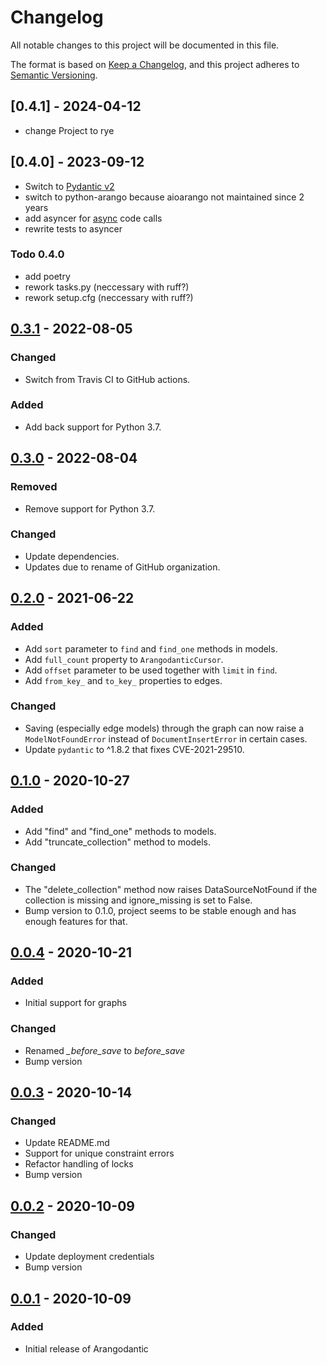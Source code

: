 # Changelog

All notable changes to this project will be documented in this file.

The format is based on [Keep a Changelog](https://keepachangelog.com/en/1.1.0/), and
this project adheres to [Semantic Versioning](https://semver.org/spec/v2.0.0.html).
## [0.4.1] - 2024-04-12
- change Project to rye

## [0.4.0] - 2023-09-12
- Switch to [Pydantic v2](https://docs.pydantic.dev/latest/)
- switch to python-arango because aioarango not maintained since 2 years
- add asyncer for [async](https://asyncer.tiangolo.com/) code calls
- rewrite tests to asyncer

### Todo 0.4.0
- add poetry
- rework tasks.py (neccessary with ruff?)
- rework setup.cfg (neccessary with ruff?)

## [0.3.1] - 2022-08-05

### Changed

- Switch from Travis CI to GitHub actions.

### Added

- Add back support for Python 3.7.

## [0.3.0] - 2022-08-04

### Removed

- Remove support for Python 3.7.

### Changed

- Update dependencies.
- Updates due to rename of GitHub organization.

## [0.2.0] - 2021-06-22

### Added

- Add `sort` parameter to `find` and `find_one` methods in models.
- Add `full_count` property to `ArangodanticCursor`.
- Add `offset` parameter to be used together with `limit` in `find`.
- Add `from_key_` and `to_key_` properties to edges.

### Changed

- Saving (especially edge models) through the graph can now raise a `ModelNotFoundError`
  instead of `DocumentInsertError` in certain cases.
- Update `pydantic` to ^1.8.2 that fixes CVE-2021-29510.

## [0.1.0] - 2020-10-27

### Added

- Add "find" and "find_one" methods to models.
- Add "truncate_collection" method to models.

### Changed

- The "delete_collection" method now raises DataSourceNotFound if the collection is
  missing and ignore_missing is set to False.
- Bump version to 0.1.0, project seems to be stable enough and has enough features for
  that.

## [0.0.4] - 2020-10-21

### Added

- Initial support for graphs

### Changed

- Renamed _\_before_save_ to _before_save_
- Bump version

## [0.0.3] - 2020-10-14

### Changed

- Update README.md
- Support for unique constraint errors
- Refactor handling of locks
- Bump version

## [0.0.2] - 2020-10-09

### Changed

- Update deployment credentials
- Bump version

## [0.0.1] - 2020-10-09

### Added

- Initial release of Arangodantic

[unreleased]: https://github.com/ioxiocom/arangodantic/compare/0.3.1...HEAD
[0.3.1]: https://github.com/ioxiocom/arangodantic/compare/0.3.0...0.3.1
[0.3.0]: https://github.com/ioxiocom/arangodantic/compare/0.2.0...0.3.0
[0.2.0]: https://github.com/ioxiocom/arangodantic/compare/0.1.0...0.2.0
[0.1.0]: https://github.com/ioxiocom/arangodantic/compare/0.0.4...0.1.0
[0.0.4]: https://github.com/ioxiocom/arangodantic/compare/0.0.3...0.0.4
[0.0.3]: https://github.com/ioxiocom/arangodantic/compare/0.0.2...0.0.3
[0.0.2]: https://github.com/ioxiocom/arangodantic/compare/0.0.1...0.0.2
[0.0.1]: https://github.com/ioxiocom/arangodantic/releases/tag/0.0.1
